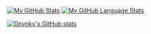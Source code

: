 [![My GitHub Stats](https://github-readme-stats.vercel.app/api/?username=Dnvnky&count_private=true&theme=tokyonight&showicons=true&include_all_commits=true&count_private=true)]()
[![My GitHub Language Stats](https://github-readme-stats.vercel.app/api/top-langs/?username=Dnvnky&langs_count=5&theme=tokyonight&include_all_commits=true&count_private=true)]()

[![Dnvnky's GitHub stats](https://github-readme-stats.vercel.app/api?username=Dnvnky&count_private=true&theme=tokyonight&showicons=true)](https://github.com/anuraghazra/github-readme-stats)
